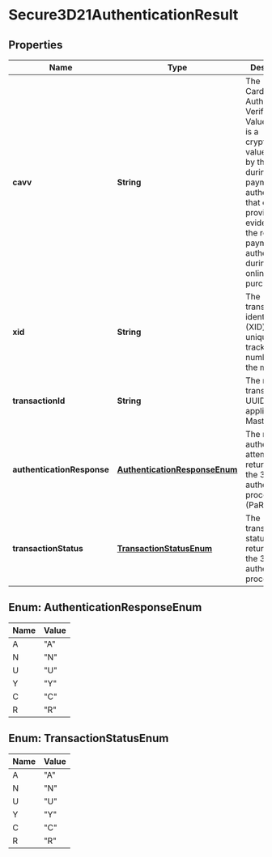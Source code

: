 

# Secure3D21AuthenticationResult

## Properties

Name | Type | Description | Notes
------------ | ------------- | ------------- | -------------
**cavv** | **String** | The Cardholder Authentication Verification Value (CAVV) is a cryptographic value derived by the issuer during payment authentication that can provide evidence of the results of payment authentication during an online purchase. |  [optional]
**xid** | **String** | The transaction identifier (XID) is a unique tracking number set by the merchant. |  [optional]
**transactionId** | **String** | The response transaction UUID. Only applicable to MasterCard. |  [optional]
**authenticationResponse** | [**AuthenticationResponseEnum**](#AuthenticationResponseEnum) | The result of authentication attempt returned by the 3D Secure authentication process (PaRes). |  [optional]
**transactionStatus** | [**TransactionStatusEnum**](#TransactionStatusEnum) | The transaction status as returned by the 3D Secure authentication process. |  [optional]



## Enum: AuthenticationResponseEnum

Name | Value
---- | -----
A | &quot;A&quot;
N | &quot;N&quot;
U | &quot;U&quot;
Y | &quot;Y&quot;
C | &quot;C&quot;
R | &quot;R&quot;



## Enum: TransactionStatusEnum

Name | Value
---- | -----
A | &quot;A&quot;
N | &quot;N&quot;
U | &quot;U&quot;
Y | &quot;Y&quot;
C | &quot;C&quot;
R | &quot;R&quot;



